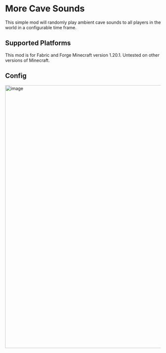
# More Cave Sounds

This simple  mod will randomly play ambient cave sounds to all players in the world in a configurable time frame.



## Supported Platforms

This mod is for Fabric and Forge Minecraft version 1.20.1. Untested on other versions of Minecraft.


## Config

<img width="851" alt="image" src="https://github.com/user-attachments/assets/82debaa0-4b63-4880-a33c-3967e661dccc">
